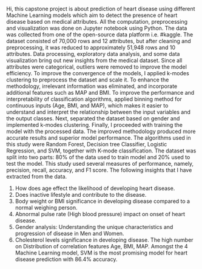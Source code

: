 Hi, this capstone project is about prediction of heart disease using different Machine Learning models which aim to detect the presence of heart disease based on medical attributes. All the computation, preprocessing and visualization was done on Jupyter notebook using Python. The data was collected from one of the open-source data platform i.e. #kaggle. The dataset consisted of 70,000 rows and 12 attributes, but after cleaning and preprocessing, it was reduced to approximately 51,948 rows and 10 attributes. 
Data processing, exploratory data analysis, and some data visualization bring out new insights from the medical dataset.
Since all attributes were categorical, outliers were removed to improve the model efficiency. 
To improve the convergence of the models, I applied k-modes clustering to preprocess the dataset and scale it.
To enhance the methodology, irrelevant information was eliminated, and incorporate additional features such as MAP and BMI.
To improve the performance and interpretability of classification algorithms, applied binning method for continuous inputs (Age, BMI, and MAP), which makes it easier to understand and interpret the relationship between the input variables and the output classes.
 Next, separated the dataset based on gender and implemented k-modes clustering. Finally, I proceeded with training the model with the processed data. The improved methodology produced more accurate results and superior model performance.
The algorithms used in this study were Random Forest, Decision tree Classifier, Logistic Regression, and SVM, together with K-mode classification.
The dataset was split into two parts: 80% of the data used to train model and 20% used to test the model.
This study used several measures of performance, namely, precision, recall, accuracy, and F1 score. 
The following insights that I have extracted from the data.
1.	How does age effect the likelihood of developing heart disease.
2.	Does inactive lifestyle and contribute to the disease.
3.	Body weight or BMI significance in developing disease compared to a normal weighing person.
4.	Abnormal pulse rate (High blood pressure) impact on onset of heart disease.
5.	Gender analysis: Understanding the unique characteristics and progression of disease in Men and Women.
6.	Cholesterol levels significance in developing disease.
The high number on Distribution of correlation features Age, BMI, MAP.
Amongst the 4 Machine Learning model, SVM is the most promising model for heart disease prediction with 86.4% accuracy.
